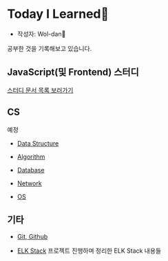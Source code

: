 # Today I Learned📒

- 작성자: Wol-dan🧐

공부한 것을 기록해보고 있습니다.

## JavaScript(및 Frontend) 스터디

[스터디 문서 목록 보러가기](Documents/FrontEnd-Study/README.md)

## CS

예정

- [Data Structure]()

- [Algorithm]()

- [Database]()

- [Network]()

- [OS]()

## 기타

- [Git, Github](Documents/Git,Github/README.md)

- [ELK Stack](Documents/ELKStack/README.md)
  프로젝트 진행하며 정리한 ELK Stack 내용들
